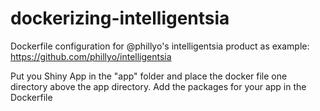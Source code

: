 # dockerizing-intelligentsia
Dockerfile configuration for @phillyo's intelligentsia product as example: https://github.com/phillyo/intelligentsia

Put you Shiny App in the "app" folder and place the docker file one directory above the app directory. Add the packages for your app in the Dockerfile

